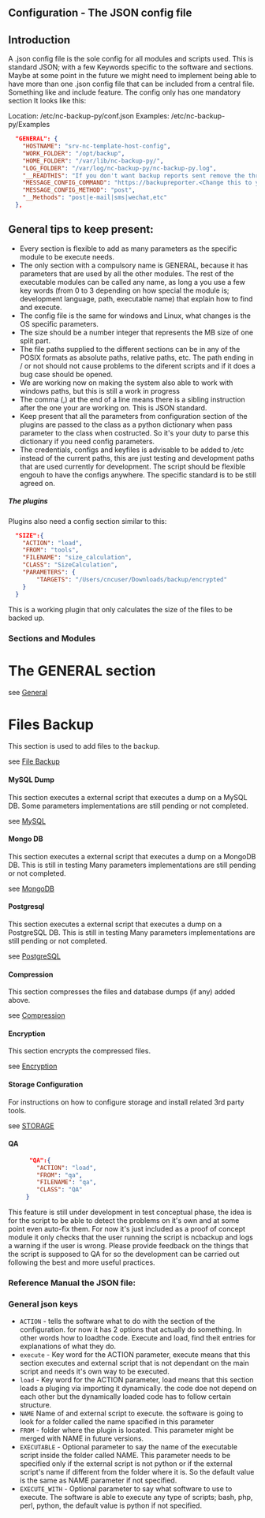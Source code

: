 ## Configuration -  The JSON config file

## Introduction
A .json config file is the sole config for all modules and scripts used. This is standard JSON; with a few Keywords specific to the software and sections. Maybe at some point in the future we might need to implement being able to have more than one .json config file that can be included from a central file. Something like and include feature. The config only has one mandatory section It looks like this:

Location: /etc/nc-backup-py/conf.json
Examples: /etc/nc-backup-py/Examples

```json
  "GENERAL": {
    "HOSTNAME": "srv-nc-template-host-config",
    "WORK_FOLDER": "/opt/backup",
    "HOME_FOLDER": "/var/lib/nc-backup-py/",
    "LOG_FOLDER": "/var/log/nc-backup-py/nc-backup-py.log",
    "__READTHIS": "If you don't want backup reports sent remove the three lines below this.",
    "MESSAGE_CONFIG_COMMAND": "https://backupreporter.<Change this to your domain>.com/backup_service.php",
    "MESSAGE_CONFIG_METHOD": "post",
    "__Methods": "post|e-mail|sms|wechat,etc"
  },
```

## General tips to keep present:

* Every section is flexible to add as many parameters as the specific module to be execute needs.
* The only section with a compulsory name is GENERAL, because it has parameters that are used by all the other modules. The rest of the executable modules can be called any name, as long a you use a few key words (from 0 to 3 depending on how special the module is; development language, path, executable name) that explain how to find and execute.
* The config file is the same for windows and Linux, what changes is the OS specific parameters.
* The size should be a number integer that represents the MB size of one split part.
* The file paths supplied to the different sections can be in any of the POSIX formats as absolute paths, relative paths, etc. The path ending in / or not should not cause problems to the diferent scripts and if it does a bug case should be opened.
* We are working now on making the system also able to work with windows paths, but this is still a work in progress
* The comma (,) at the end of a line means there is a sibling instruction after the one your are working on. This is JSON standard.
* Keep present that all the parameters from configuration section of the plugins are passed to the class as a python dictionary when pass parameter to the class when costructed. So it's your duty to parse this dictionary if you need config parameters.
* The credentials, configs and keyfiles is advisable to be added to /etc instead of the current paths, this are just testing and development paths that are used currently for development. The script should be flexible engouh to have the configs anywhere. The specific standard is to be still agreed on.


##### The plugins

Plugins also need a config section similar to this:
```json
  "SIZE":{
    "ACTION": "load",
    "FROM": "tools",
    "FILENAME": "size_calculation",
    "CLASS": "SizeCalculation",
    "PARAMETERS": {
        "TARGETS": "/Users/cncuser/Downloads/backup/encrypted"
    }
  }
```
This is a working plugin that only calculates the size of the files to be backed up.

### Sections and Modules

# The GENERAL section

see [General](GENERAL.md)

# Files Backup

This section is used to add files to the backup.

see [File Backup](FILESBACKUP.md)

#### MySQL Dump

This section executes a external script that executes a dump on a MySQL DB. Some parameters implementations are still pending or not completed.

see [MySQL](MYSQL.md)

#### Mongo DB

This section executes a external script that executes a dump on a MongoDB DB. This is still in testing Many parameters implementations are still pending or not completed.

see [MongoDB](MONGO.md)

#### Postgresql

This section executes a external script that executes a dump on a PostgreSQL DB. This is still in testing Many parameters implementations are still pending or not completed.

see [PostgreSQL](MONGO.md)

#### Compression

This section compresses the files and database dumps (if any) added above.

see [Compression](COMPRESSION.md)

#### Encryption

This section encrypts the compressed files.

see [Encryption](ENCRYPTION.md)

#### Storage Configuration

For instructions on how to configure storage and install related 3rd party tools.

see [STORAGE](STORAGE.md)


#### QA
```json
      "QA":{
        "ACTION": "load",
        "FROM": "qa",
        "FILENAME": "qa",
        "CLASS": "QA"
     }
```
This feature is still under development in test conceptual phase, the idea is for the script to be able to detect the problems on it's own and at some point even auto-fix them. For now it's just included as a proof of concept module it only checks that the user running the script is ncbackup and logs a warning if the user is wrong. Please provide feedback on the things that the script is supposed to QA for so the development can be carried out following the best and more useful practices.



### Reference Manual the JSON file:

### General json keys

* `ACTION` - tells the software what to do with the section of the configuration. for now it has 2 options that actually do something. In other words how to loadthe code. Execute and load, find theit entries for explanations of what they do.
* `execute` - Key word for the ACTION parameter, execute means that this section executes and external script that is not dependant on the main script and needs it's own way to be executed.
* `load` - Key word for the ACTION parameter, load means that this section loads a pluging via importing it dynamically. the code doe not depend on each other but the dynamically loaded code has to follow certain structure.
* `NAME` Name of and external script to execute. the software is going to look for a folder called the name spacified in this parameter
* `FROM` - folder where the plugin is located. This parameter might be merged with NAME in future versions.
* `EXECUTABLE` - Optional parameter to say the name of the executable script inside the folder called NAME. This parameter needs to be specified only if the external script is not python or if the external script's name if different from the folder where it is. So the default value is the same as NAME parameter if not specified.
* `EXECUTE_WITH` - Optional parameter to say what software to use to execute. The software is able to execute any type of scripts; bash, php, perl, python, the default value is python if not specified.

